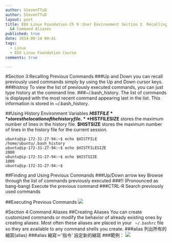 ```yaml
---
author: StevenTTuD
author: StevenTTuD
layout: post
title: EDX Linux Foundation Ch 9：User Environment Section 3  Recalling Previous Commands
  &4 Command Aliases
published: true
date: 2014-09-14 09:41
tags:
  - Linux
  - EDX Linux Foundation Course
comments: true

---
```

#Section 3:Recalling Previous Commands
###Up and Down
 you can recall previously used commands simply by using the Up and Down cursor keys.
###histroy
 To view the list of previously executed commands, you can just type history at the command line.
###~/.bash_history.
The list of commands is displayed with the most recent command appearing last in the list. This information is stored in ~/.bash_history.

##Using History Environment Variables
**$HISTFILE** stores the location of the history file.
**$HISTFILESIZE** stores the maximum number of lines in the history file.
**$HISTSIZE** stores the maximum number of lines in the history file for the current session.
```
ubuntu@ip-172-31-27-94:~$ echo $HISTFILE
/home/ubuntu/.bash_history
ubuntu@ip-172-31-27-94:~$ echo $HISTFILESIZE
2000
ubuntu@ip-172-31-27-94:~$ echo $HISTSIZE
1000
ubuntu@ip-172-31-27-94:~$
```

##Finding and Using Previous Commands
###Up/Down arrow key
Browse through the list of commands previously executed
###!! (Pronounced as bang-bang)
Execute the previous command
###CTRL-R
Search previously used commands

##Executing Previous Commands
![](https://lh5.googleusercontent.com/-2D4GK51OD00/VB6ZUJyvS2I/AAAAAAAADAM/DpVtbXnDTBA/w1753-h628-no/Screen%2BShot%2B2014-09-21%2Bat%2B17.22.50.png)

#Section 4:Command Aliases
##Creating Aliases
You can create customized commands or modify the behavior of already existing ones by creating aliases. Most often these aliases are placed in your ``` ~/.bashrc```  file so they are available to any command shells you create.
###alias
列出所有的縮寫(alias)
###alias 縮寫＝'指令'
設定新的縮寫
###範例：
![](https://lh3.googleusercontent.com/-QFhJn8bGUes/VB6cgWaY8bI/AAAAAAAADAY/5yPSqpMnpxA/w1695-h1185-no/Screen%2BShot%2B2014-09-21%2Bat%2B17.36.55.png)